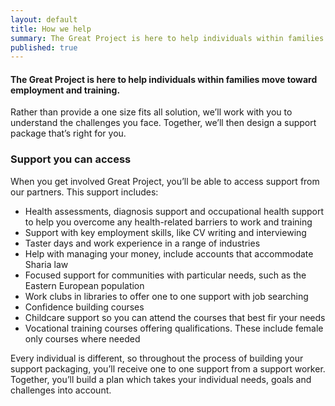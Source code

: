 ```yaml
---
layout: default
title: How we help
summary: The Great Project is here to help individuals within families move toward employment and training. 
published: true
---
```

#### The Great Project is here to help individuals within families move toward employment and training. 

Rather than provide a one size fits all solution, we’ll work with you to understand the challenges you face. Together, we’ll then design a support package that’s right for you. 

### Support you can access

When you get involved Great Project, you’ll be able to access support from our partners. This support includes: 

* Health assessments, diagnosis support and occupational health support to help you overcome any health-related barriers to work and training
* Support with key employment skills, like CV writing and interviewing
* Taster days and work experience in a range of industries 
* Help with managing your money, include accounts that accommodate Sharia law
* Focused support for communities with particular needs, such as the Eastern European population
* Work clubs in libraries to offer one to one support with job searching
* Confidence building courses
* Childcare support so you can attend the courses that best fir your needs
* Vocational training courses offering qualifications. These include female only courses where needed

Every individual is different, so throughout the process of building your support packaging, you’ll receive one to one support from a support worker. Together, you’ll build a plan which takes your individual needs, goals and challenges into account.